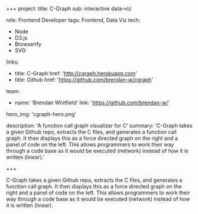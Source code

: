 +++
project:
  title: C-Graph
  sub: interactive data-viz

role: Frontend Developer
tags: Frontend, Data Viz
tech:
  - Node
  - D3.js
  - Browserify
  - SVG

links:
  - title: C-Graph
    href: 'http://cgraph.herokuapp.com'
  - title: Github
    href: 'https://github.com/brendan-w/cgraph'

team:
  - name: 'Brendan Whitfield'
    link: 'https://github.com/brendan-w/'

hero_img: 'cgraph-hero.png'

description: 'A function call graph visualizer for C'
summary: 'C-Graph takes a given Github repo, extracts the C files, and generates a function call graph. It then displays this as a force directed graph on the right and a panel of code on the left. This allows programmers to work their way through a code base as it would be executed (network) instead of how it is written (linear).'

+++

C-Graph takes a given Github repo, extracts the C files, and generates a function call graph. It then displays this as a force directed graph on the right and a panel of code on the left. This allows programmers to work their way through a code base as it would be executed (network) instead of how it is written (linear).
